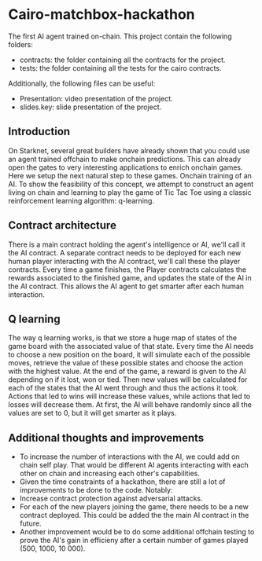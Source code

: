 # Cairo-matchbox-hackathon
The first AI agent trained on-chain. This project contain the following folders:
- contracts: the folder containing all the contracts for the project.
- tests: the folder containing all the tests for the cairo contracts.

Additionally, the following files can be useful: 
- Presentation: video presentation of the project.
- slides.key: slide presentation of the project.

## Introduction
On Starknet, several great builders have already shown that you could use an agent trained offchain to make onchain predictions.
This can already open the gates to very interesting applications to enrich onchain games.
Here we setup the next natural step to these games. Onchain training of an AI.
To show the feasibility of this concept, we attempt to construct an agent living on chain and learning to play the game of Tic Tac Toe using a classic reinforcement learning algorithm: q-learning.

## Contract architecture
There is a main contract holding the agent's intelligence or AI, we'll call it the AI contract.
A separate contract needs to be deployed for each new human player interacting with the AI contract, we'll call these the player contracts. Every time a game finishes, the Player contracts calculates the rewards associated to the finished game, and updates the state of the AI in the AI contract.
This allows the AI agent to get smarter after each human interaction.

## Q learning
The way q learning works, is that we store a huge map of states of the game board with the associated value of that state. Every time the AI needs to choose a new position on the board, it will simulate each of the possible moves, retrieve the value of these possible states and choose the action with the highest value.
At the end of the game, a reward is given to the AI depending on if it lost, won or tied. Then new values will be calculated for each of the states that the AI went through and thus the actions it took. Actions that led to wins will increase these values, while actions that led to losses will decrease them.
At first, the AI will behave randomly since all the values are set to 0, but it will get smarter as it plays.

## Additional thoughts and improvements
- To increase the number of interactions with the AI, we could add on chain self play. That would be different AI agents interacting with each other on chain and increasing each other's capabilities.
- Given the time constraints of a hackathon, there are still a lot of improvements to be done to the code. Notably:
- Increase contract protection against adversarial attacks.
- For each of the new players joining the game, there needs to be a new contract deployed. This could be added the the main AI contract in the future.
- Another improvement would be to do some additional offchain testing to prove the AI's gain in efficieny after a certain number of games played (500, 1000, 10 000).

